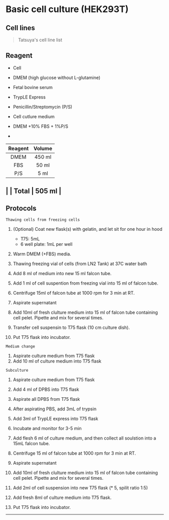 # Basic cell culture (HEK293T)

## Cell lines
>
> Tatsuya's cell line list

## Reagent

- Cell
- DMEM (high glucose without L-glutamine)
- Fetal bovine serum
- TrypLE Express
- Penicillin/Streptomycin (P/S)
- Cell cutlure medium

- DMEM +10% FBS + 1%P/S
- 
| Reagent | Volume |
| :----:  | :----: |
| DMEM    | 450 ml |
| FBS     |  50 ml |
| P/S     |   5 ml |
|
| Total   | 505 ml |
---

## Protocols
``Thawing cells from freezing cells``

1. (Optional) Coat new flask(s) with gelatin, and let sit for one hour in hood
   - T75: 5mL
   - 6 well plate: 1mL per well
  
2. Warm DMEM (+FBS) media.
3. Thawing freezing vial of cells (from LN2 Tank) at 37C water bath
4. Add 8 ml of medium into new 15 ml falcon tube.
5. Add 1 ml of cell suspention from freezing vial into 15 ml of falcon tube.
6. Centrifuge 15ml of falcon tube at 1000 rpm for 3 min at RT.
7. Aspirate supernatant
8. Add 10ml of fresh clulture medium into 15 ml of falcon tube containing cell pelet. Pipette and mix for several times.
9. Transfer cell suspensin to T75 flask (10 cm culture dish).
10. Put T75 flask into incubator.

``Medium change``

1. Aspirate culture medium from T75 flask
2. Add 10 ml of culture medium into T75 flask

``Subculture``

1. Aspirate culture medium from T75 flask
2. Add 4 ml of DPBS into T75 flask
3. Aspirate all DPBS from T75 flask
4. After aspirating PBS, add 3mL of trypsin
5. Add 3ml of TrypLE express into T75 flask
6. Incubate and monitor for 3-5 min
7. Add flesh 6 ml of culture medium, and then collect all soulstion into a 15mL falcon tube.
8. Centrifuge 15 ml of falcon tube at 1000 rpm for 3 min at RT.
9. Aspirate supernatant
10. Add 10ml of fresh clulture medium into 15 ml of falcon tube containing cell pelet. Pipette and mix for several times.

11. Add 2ml of cell suspension into new T75 flask (* 5, spilit ratio 1:5)
12. Add fresh 8ml of culture medium into T75 flask.
13. Put T75 flask into incubator.

---